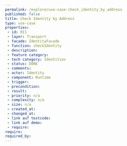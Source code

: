```yaml
---
permalink: /explore/use-case-check_identity_by_address
published: false
title: Check Identity by Address
type: use-case
properties:
 - id: RI1
 - layer: Transport
 - facade: IdentityFacade
 - function: checkIdentity
 - description: 
 - feature category: 
 - tech category: Identities
 - status: DONE
 - comments: 
 - actor: Identity
 - component: Runtime
 - trigger: 
 - precondition: 
 - result: 
 - priority: n/a
 - complexity: n/a
 - size: n/a
 - created_at: 
 - changed_at: 
 - link auf testcode: 
 - link auf demo: 
 - require: 
require:
required_by:
---
```

